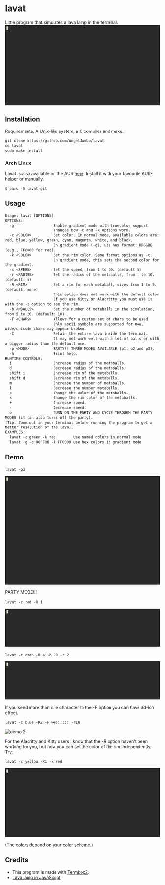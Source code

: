 # lavat

Little program that simulates a lava lamp in the terminal.
![demo](https://github.com/AngelJumbo/demos/blob/main/lavat/3.gif?raw=true)
## Installation

Requirements: A Unix-like system, a C compiler and make.

```
git clone https://github.com/AngelJumbo/lavat
cd lavat
sudo make install
```

### Arch Linux
Lavat is also available on the AUR [here](https://aur.archlinux.org/packages/lavat-git). Install it with your favourite AUR-helper or manually.
```
$ paru -S lavat-git
```
## Usage

```
Usage: lavat [OPTIONS]
OPTIONS:
  -g                  Enable gradient mode with truecolor support.
                      Changes how -c and -k options work.
  -c <COLOR>          Set color. In normal mode, available colors are: red, blue, yellow, green, cyan, magenta, white, and black.
                      In gradient mode (-g), use hex format: RRGGBB (e.g., FF0000 for red).
  -k <COLOR>          Set the rim color. Same format options as -c.
                      In gradient mode, this sets the second color for the gradient.
  -s <SPEED>          Set the speed, from 1 to 10. (default 5)
  -r <RADIUS>         Set the radius of the metaballs, from 1 to 10. (default: 5)
  -R <RIM>            Set a rim for each metaball, sizes from 1 to 5.(default: none)
                      This option does not work with the default color
                      If you use Kitty or Alacritty you must use it with the -k option to see the rim.
  -b <NBALLS>         Set the number of metaballs in the simulation, from 5 to 20. (default: 10)
  -F <CHARS>          Allows for a custom set of chars to be used
                      Only ascii symbols are supported for now, wide/unicode chars may appear broken.
  -C                  Retain the entire lava inside the terminal.
                      It may not work well with a lot of balls or with a bigger radius than the default one.
  -p <MODE>           PARTY!! THREE MODES AVAILABLE (p1, p2 and p3).
  -h                  Print help.
RUNTIME CONTROLS:
  i                   Increase radius of the metaballs.
  d                   Decrease radius of the metaballs.
  shift i             Increase rim of the metaballs.
  shift d             Decrease rim of the metaballs.
  m                   Increase the number of metaballs.
  l                   Decrease the number metaballs.
  c                   Change the color of the metaballs.
  k                   Change the rim color of the metaballs.
  +                   Increase speed.
  -                   Decrease speed.
  p                   TURN ON THE PARTY AND CYCLE THROUGH THE PARTY MODES (it can also turns off the party).
(Tip: Zoom out in your terminal before running the program to get a better resolution of the lava).
EXAMPLES:
  lavat -c green -k red        Use named colors in normal mode
  lavat -g -c 00FF00 -k FF0000 Use hex colors in gradient mode
```

## Demo

`lavat -p3`

![demo 1](https://github.com/AngelJumbo/demos/blob/main/lavat/6.gif?raw=true)

PARTY MODE!!!

`lavat -c red -R 1`

![demo 1](https://github.com/AngelJumbo/demos/blob/main/lavat/1.gif?raw=true)


`lavat -c cyan -R 4 -b 20 -r 2`

![demo 2](https://github.com/AngelJumbo/demos/blob/main/lavat/2.gif?raw=true)

If you send more than one character to the -F option you can have 3d-ish effect.

`lavat -c blue -R2 -F @@:::::: -r10`

![demo 2](https://github.com/AngelJumbo/demos/blob/main/lavat/4.gif?raw=true)

For the Alacritty and Kitty users I know that the -R option haven't been working for you, but now you can set the color of the rim independently. Try:

`lavat -c yellow -R1 -k red`

![demo 2](https://github.com/AngelJumbo/demos/blob/main/lavat/5.gif?raw=true)

(The colors depend on your color scheme.)

## Credits

  - This program is made with [Termbox2](https://github.com/termbox/termbox2).
  - [Lava lamp in JavaScript](https://codeguppy.com/site/tutorials/lava-lamp.html)
